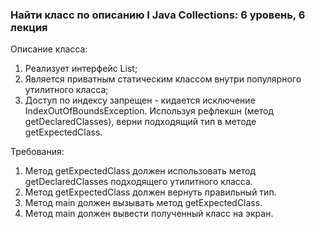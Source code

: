 
### Найти класс по описанию Ӏ Java Collections: 6 уровень, 6 лекция

Описание класса:
1. Реализует интерфейс List;
2. Является приватным статическим классом внутри популярного утилитного класса;
3. Доступ по индексу запрещен - кидается исключение IndexOutOfBoundsException.
Используя рефлекшн (метод getDeclaredClasses), верни подходящий тип в методе getExpectedClass.


Требования:
1.	Метод getExpectedClass должен использовать метод getDeclaredClasses подходящего утилитного класса.
2.	Метод getExpectedClass должен вернуть правильный тип.
3.	Метод main должен вызывать метод getExpectedClass.
4.	Метод main должен вывести полученный класс на экран.


